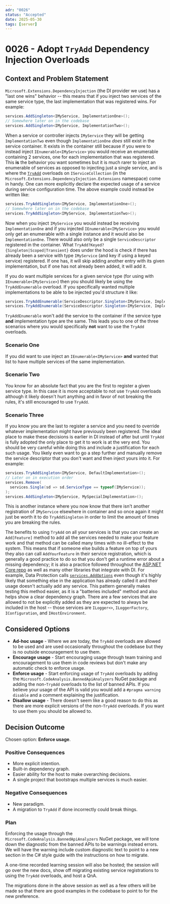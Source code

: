 ```yaml
---
adr: "0026"
status: "Accepted"
date: 2025-05-30
tags: [server]
---
```


# 0026 - Adopt `TryAdd` Dependency Injection Overloads

<AdrTable frontMatter={frontMatter}></AdrTable>

## Context and Problem Statement

`Microsoft.Extensions.DependencyInjection` (the DI provider we use) has a "last one wins" behavior
-- this means that if you inject two services of the same service type, the last implementation that
was registered wins. For example:

```csharp
services.AddSingleton<IMyService, ImplementationOne>();
// Somewhere later on in the codebase
services.AddSingleton<IMyService, ImplementationTwo>();
```

When a service or controller injects `IMyService` they will be getting `ImplementationTwo` even
though `ImplementationOne` _does_ still exist in the service container. It exists in the container
still because if you were to instead inject `IEnumerable<IMyService>` you would receive an
enumerable containing 2 services, one for each implementation that was registered. This **is** the
behavior you want sometimes but it is much rarer to inject an enumerable of services as opposed to
injecting just a single service, and is where the [`TryAdd`][try-add-definitions] overloads on
`IServiceCollection` (in the `Microsoft.Extensions.DependencyInjection.Extensions` namespace) come
in handy. One can more explicitly declare the expected usage of a service during service
configuration time. The above example could instead be written like:

```csharp
services.TryAddSingleton<IMyService, ImplementationOne>();
// Somewhere later on in the codebase
services.TryAddSingleton<IMyService, ImplementationTwo>();
```

Now when you inject `IMyService` you would instead be receiving `ImplementationOne` and if you
injected `IEnumerable<IMyService>` you would only get an enumerable with a single instance and it
would also be `ImplementationOne`. There would also only be a single `ServiceDescriptor` registered
in the container. What `TryAdd?Keyed?{Singleton|Scoped|Transient}` does under the hood is check if
there has already been a service with type `IMyService` (and key if using a keyed service)
registered. If one has, it will skip adding another entry with its given implementation, but if one
has not already been added, it will add it.

If you do want multiple services for a given service type (for using with `IEnumerable<IMyService>`)
then you should likely be using the `TryAddEnumerable` overload. If you specifically wanted multiple
implementations to be able to be injected you'd structure it like:

```csharp
services.TryAddEnumerable(ServiceDescriptor.Singleton<IMyService, ImplementationOne>());
services.TryAddEnumerable(ServiceDescriptor.Singleton<IMyService, ImplementationTwo>());
```

`TryAddEnumerable` won't add the service to the container if the service type **and** implementation
type are the same. This leads you to one of the three scenarios where you would specifically **not**
want to use the `TryAdd` overloads.

### Scenario One

If you did want to use inject an `IEnumerable<IMyService>` **and** wanted that list to have multiple
services of the same implementation.

### Scenario Two

You know for an absolute fact that you are the first to register a given service type. In this case
it is more acceptable to not use `TryAdd` overloads although it likely doesn't hurt anything and in
favor of not breaking the rules, it's still encouraged to use `TryAdd`.

### Scenario Three

If you know you are the last to register a service and you need to override whatever implementation
might have previously been registered. The ideal place to make these decisions is earlier in DI
instead of after but until `TryAdd` is fully adopted the only place to get it to work is at the very
end. You should be very careful while doing this and include a justification for each such usage.
You likely even want to go a step further and manually remove the service descriptor that you don't
want and then inject yours into it. For example:

```csharp
services.TryAddSingleton<IMyService, DefaultImplementation>();
// Later on in execution order
services.Remove(
  services.Single(sd => sd.ServiceType == typeof(IMyService));
);
services.AddSingleton<IMyService, MySpecialImplementation>();
```

This is another instance where you now know that there isn't another registration of `IMyService`
elsewhere in container and so once again it might just be worth it to do `TryAddSingleton` in order
to limit the amount of times you are breaking the rules.

The benefits to using `TryAdd` on all your services is that you can create an `Add[Feature]` method
to add all the services needed to make your feature work and that method can be called many times
with no ill-effect to the system. This means that if someone else builds a feature on top of yours
they also can call `AddYourFeature` in their service registration, which is generally a good
practice to do so that you don't get a runtime error about a missing dependency; it is also a
practice followed throughout the [ASP.NET Core repo][aspnetcore-repo] as well as many other
libraries that integrate with DI. For example, Data Protection calls
[`services.AddOptions`][add-options-example] even though it's highly likely that something else in
the application has already called it and their usage doesn't actually add any service. This pattern
generally makes testing this method easier, as it is a "batteries included" method and also helps
show a clear dependency graph. There are a few services that are allowed to not be explicitly added
as they are expected to always be included in the host -- those services are `ILogger<>`,
`ILoggerFactory`, `IConfiguration`, and `IHostEnvironment`.

## Considered Options

- **Ad-hoc usage** - Where we are today, the `TryAdd` overloads are allowed to be used and are used
  occasionally throughout the codebase but they is no outside encouragement to use them.
- **Encourage usage** - Start encouraging usage through team training and encouragement to use them
  in code reviews but don't make any automatic check to enforce usage.
- **Enforce usage** - Start enforcing usage of `TryAdd` overloads by adding the
  `Microsoft.CodeAnalysis.BannedApiAnalyzers` NuGet package and adding the non-`TryAdd` overloads to
  the list of banned APIs. If you believe your usage of the API is valid you would add a
  `#pragma warning disable` and a comment explaining the justification.
- **Disallow usage** - There doesn't seem like a good reason to do this as there are more explicit
  versions of the non-`TryAdd` overloads. If you want to use them you should be allowed to.

## Decision Outcome

Chosen option: **Enforce usage**.

### Positive Consequences

- More explicit intention.
- Built-in dependency graph.
- Easier ability for the host to make overarching decisions.
- A single project that bootstraps multiple services is much easier.

### Negative Consequences

- New paradigm.
- A migration to `TryAdd` if done incorrectly could break things.

### Plan

Enforcing the usage through the `Microsoft.CodeAnalysis.BannedApiAnalyzers` NuGet package, we will
tone down the diagnostic from the banned APIs to be warnings instead errors. We will
have the warning include custom diagnostic text to point to a new section in the C# style guide with
the instructions on how to migrate.

A one-time recorded learning session will also be hosted; the session will go over the new docs,
show off migrating existing service registrations to using the `TryAdd` overloads, and host a QnA.

The migrations done in the above session as well as a few others will be made so that there are good
examples in the codebase to point to for the new preference.

[try-add-definitions]:
  https://learn.microsoft.com/en-us/dotnet/api/microsoft.extensions.dependencyinjection.extensions.servicecollectiondescriptorextensions?view=net-9.0-pp
[aspnetcore-repo]: https://github.com/dotnet/aspnetcore
[add-options-example]:
  https://github.com/dotnet/aspnetcore/blob/b7606293a7146cfeb5b060340521355a0780d2d8/src/DataProtection/DataProtection/src/DataProtectionServiceCollectionExtensions.cs#L37
